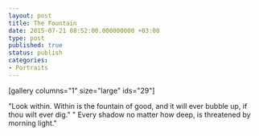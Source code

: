 ```yaml
---
layout: post
title: The Fountain
date: 2015-07-21 08:52:00.000000000 +03:00
type: post
published: true
status: publish
categories:
- Portraits
---
```



[gallery columns="1" size="large" ids="29"]

"Look within. Within is the fountain of good, and it will ever bubble up, if thou wilt ever dig."
" Every shadow no matter how deep, is threatened by morning light."
